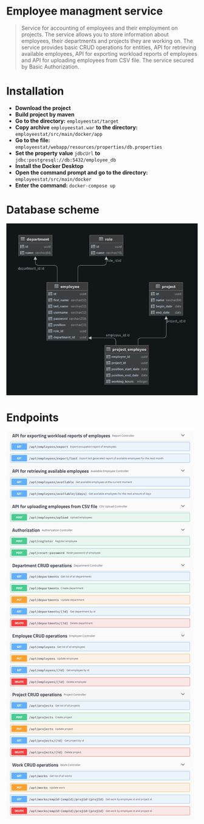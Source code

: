 # Employee managment service
> Service for accounting of employees and their employment on projects. The service allows you to store information about employees, their departments and projects they are working on. The service provides basic CRUD operations for entities, API for retrieving available employees, API for exporting workload reports of employees and API for uploading employees from CSV file. The service secured by Basic Authorization.

# Installation
- **Download the project**
- **Build project by maven**
-  **Go to the directory:** ```employeestat/target```
- **Copy archive** ```employeestat.war``` **to the directory:** ```employeestat/src/main/docker/app```
-  **Go to the file:** ```employeestat/webapp/resources/properties/db.properties```
-  **Set the property value** ```jdbcUrl``` **to** ```jdbc:postgresql://db:5432/employee_db```
-  **Install the Docker Desktop** 
-  **Open the command prompt and go to the directory:** ```employeestat/src/main/docker```
-  **Enter the command:** ```docker-compose up```

# Database scheme
![alt text](db.png)

# Endpoints
![alt text](endpoints.png)
